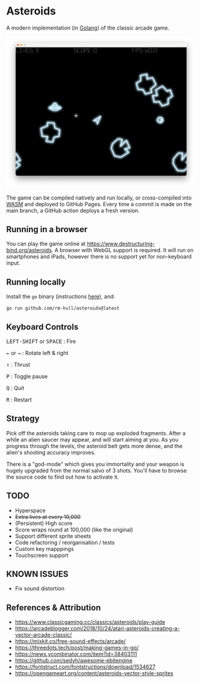 # Asteroids

A modern implementation (in [Golang](https://go.dev/)) of the classic arcade game.

![screenshot](./screenshot.png)

The game can be compiled natively and run locally, or cross-compiled into [WASM](https://webassembly.org/) and
deployed to GitHub Pages. Every time a commit is made on the main branch, a GitHub action deploys a fresh version.

## Running in a browser

You can play the game online at https://www.destructuring-bind.org/asteroids. A browser with WebGL support is required.
It will run on smartphones and iPads, however there is no support yet for non-keyboard input.

## Running locally

Install the `go` binary (instructions [here](https://go.dev/doc/install)), and:

```
go run github.com/rm-hull/asteroids@latest
```

## Keyboard Controls

<kbd>LEFT-SHIFT</kbd> or <kbd>SPACE</kbd> : Fire

<kbd>←</kbd> or <kbd>→</kbd> : Rotate left & right

<kbd>↑</kbd> : Thrust

<kbd>P</kbd> : Toggle pause

<kbd>Q</kbd> : Quit

<kbd>R</kbd> : Restart

## Strategy

Pick off the asteroids taking care to mop up exploded fragments. After a while an alien saucer may appear, and will
start aiming at you. As you progress through the levels, the asteroid belt gets more dense, and the alien's
shooting accuracy improves.

There is a "god-mode" which gives you immortality and your weapon is hugely upgraded from the normal salvo of 3 shots.
You'll have to browse the source code to find out how to activate it.

## TODO

- Hyperspace
- ~~Extra lives at every 10,000~~
- (Persistent) High score
- Score wraps round at 100,000 (like the original)
- Support different sprite sheets
- Code refactoring / reorganisation / tests
- Custom key mapppings
- Touchscreen support

## KNOWN ISSUES

- Fix sound distortion

## References & Attribution

- https://www.classicgaming.cc/classics/asteroids/play-guide
- https://arcadeblogger.com/2018/10/24/atari-asteroids-creating-a-vector-arcade-classic/
- https://mixkit.co/free-sound-effects/arcade/
- https://threedots.tech/post/making-games-in-go/
- https://news.ycombinator.com/item?id=38403111
- https://github.com/sedyh/awesome-ebitengine
- https://fontstruct.com/fontstructions/download/1534627
- https://opengameart.org/content/asteroids-vector-style-sprites
